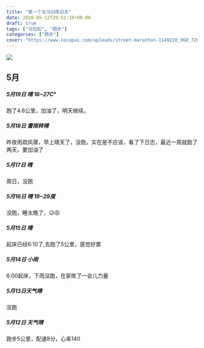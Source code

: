 ```yaml
---
title: "第一个全马训练日志"
date: 2020-05-12T20:52:10+08:00
draft: true
tags: ["马拉松", "跑步"]
categories: ["跑步"]
cover: "https://www.cocapai.com/uploads/street-marathon-1149220_960_720.jpg"
---
```

![](https://www.cocapai.com/uploads/street-marathon-1149220_960_720.jpg)

## 5月
##### 5月19日 晴 16~27C°

跑了4.6公里，加油了，明天继续。

##### 5月18日 雷雨转晴

昨夜雨疏风骤，早上晴天了，没跑，实在是不应该，看了下日志，最近一周就跑了两天。要加油了

##### 5月17日 晴

周日，没跑

##### 5月16日 晴 19~29度

没跑，睡太晚了，:disappointed_relieved::angry:

##### 5月15日 晴

起床已经6:10了,去跑了5公里，感觉好累

##### 5月14日 小雨

6:00起床，下雨没跑，在家练了一会儿力量

##### 5月13日天气晴

没跑

##### 5月12日 天气晴

跑步5公里，配速8分，心率140